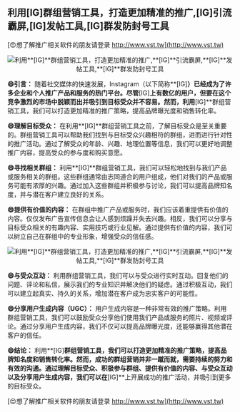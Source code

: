 ## **利用**[IG]**群组营销工具，打造更加精准的推广,**[IG]**引流霸屏,**[IG]**发帖工具,**[IG]**群发防封号工具**

[😍想了解推广相关软件的朋友请登录 http://www.vst.tw](http://www.vst.tw)

 <center><img src="https://vst.tw/MP4/tuiguang/png/7.png" alt="利用**[IG]**群组营销工具，打造更加精准的推广,**[IG]**引流霸屏,**[IG]**发帖工具,**[IG]**群发防封号工具"></center>

**😄引言：**
随着社交媒体的快速发展，Instagram（以下简称**[IG]**）已经成为了许多企业和个人推广产品和服务的热门平台。尽管**[IG]**上有数亿的用户，但要在这个竞争激烈的市场中脱颖而出并吸引到目标受众并不容易。然而，利用**[IG]**群组营销工具，我们可以打造更加精准的推广策略，提高品牌曝光度和销售转化率。

**😄理解目标受众：**
在利用**[IG]**群组营销工具之前，了解目标受众是至关重要的。群组营销工具可以帮助我们找到与目标受众兴趣相符的群组，进而进行针对性的推广活动。通过了解受众的年龄、兴趣、地理位置等信息，我们可以更好地调整推广内容，提高受众的参与度和购买意愿。

**😄寻找相关群组：**
利用**[IG]**群组营销工具，我们可以轻松地找到与我们产品或服务相关的群组。这些群组通常由志同道合的用户组成，他们对我们的产品或服务可能有浓厚的兴趣。通过加入这些群组并积极参与讨论，我们可以提高品牌知名度，并与潜在客户建立良好的关系。

**😄提供有价值的内容：**
在群组中推广产品或服务时，我们应该着重提供有价值的内容。仅仅发布广告宣传信息会让人感到烦躁并失去兴趣。相反，我们可以分享与目标受众相关的有趣内容、实用技巧或行业见解。通过提供有价值的内容，我们可以树立自己在群组中的专业形象，增强受众的信任感。

 <center><img src="https://vst.tw/MP4/tuiguang/png/6.png" alt="利用**[IG]**群组营销工具，打造更加精准的推广,**[IG]**引流霸屏,**[IG]**发帖工具,**[IG]**群发防封号工具"></center>

**😄与受众互动：**
利用群组营销工具，我们可以与受众进行实时互动。回复他们的问题、评论和私信，展示我们的专业知识并解决他们的疑虑。通过积极互动，我们可以建立起真实、持久的关系，增加潜在客户成为忠实客户的可能性。

**😄分享用户生成内容（UGC）：**
用户生成内容是一种非常有效的推广策略。利用群组营销工具，我们可以鼓励受众分享他们使用我们产品或服务的照片、视频或评论。通过分享用户生成内容，我们不仅可以提高品牌曝光度，还能够赢得其他潜在客户的信任。

**😄结论：**
利用**[IG]**群组营销工具，我们可以打造更加精准的推广策略，提高品牌知名度和销售转化率。然而，成功的群组营销并非一蹴而就，需要持续的努力和有效的沟通。通过理解目标受众、积极参与群组、提供有价值的内容、与受众互动以及分享用户生成内容，我们可以在**[IG]**上开展成功的推广活动，并吸引到更多的目标受众。

[😍想了解推广相关软件的朋友请登录 http://www.vst.tw](http://www.vst.tw)



